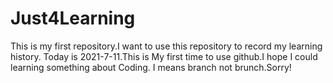 # Just4Learning
This is my first repository.I want to use this repository to record my learning history.
Today is 2021-7-11.This is My first time to use github.I hope I could learning something about Coding.
I means branch not brunch.Sorry!

